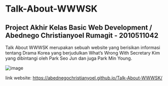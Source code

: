 # Talk-About-WWWSK

## Project Akhir Kelas Basic Web Development / Abednego Christianyoel Rumagit - 2010511042

Talk About WWWSK merupakan sebuah website yang berisikan informasi tentang Drama Korea yang berjudulkan What’s Wrong With Secretary Kim yang dibintangi oleh Park Seo Jun dan juga Park Min Young.

![image](https://user-images.githubusercontent.com/76165733/187017030-c0a9470f-9722-433c-a5a5-d89bf0ba688b.png)

link website: https://abednegochristianyoel.github.io/Talk-About-WWWSK/
